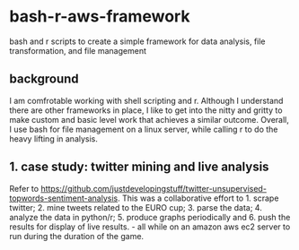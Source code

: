 # bash-r-aws-framework
bash and r scripts to create a simple framework for data analysis, file transformation, and file management

## background

I am comfrotable working with shell scripting and r. Although I understand there are other frameworks in place, I like to get into the nitty and gritty to make custom and basic level work that achieves a similar outcome. Overall, I use bash for file management on a linux server, while calling r to do the heavy lifting in analysis.

## 1. case study: twitter mining and live analysis

Refer to https://github.com/justdevelopingstuff/twitter-unsupervised-topwords-sentiment-analysis. This was a collaborative effort to 1. scrape twitter; 2. mine tweets related to the EURO cup; 3. parse the data; 4. analyze the data in python/r; 5. produce graphs periodically and 6. push the results for display of live results. - all while on an amazon aws ec2 server to run during the duration of the game.
